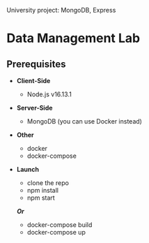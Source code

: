 University project: MongoDB, Express

# Data Management Lab

## Prerequisites

- **Client-Side**
  - Node.js v16.13.1

- **Server-Side**
  - MongoDB (you can use Docker instead)

- **Other**
  - docker
  - docker-compose

- **Launch**
    - clone the repo
    - npm install
    - npm start

    ***Or***
    - docker-compose build
    - docker-compose up
